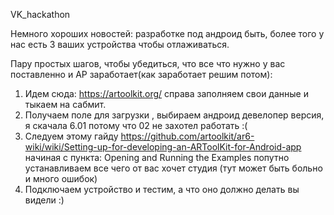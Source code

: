 VK_hackathon

Немного хороших новостей: разработке под андроид быть, более того у нас есть 3 ваших устройства чтобы отлаживаться. 

Пару простых шагов, чтобы убедиться, что все что нужно у вас поставленно и АР заработает(как заработает решим потом):
1. Идем сюда: https://artoolkit.org/ справа заполняем свои данные и тыкаем на сабмит.
2. Получаем поле для загрузки , выбираем андроид девелопер версия, я скачала 6.01 потому что 02 не захотел работать :(
3. Следуем этому гайду https://github.com/artoolkit/ar6-wiki/wiki/Setting-up-for-developing-an-ARToolKit-for-Android-app начиная с пункта: Opening and Running the Examples
попутно устанавливаем все чего от вас хочет студия (тут может быть больно и много ошибок)
4. Подключаем устройство и тестим, а что оно должно делать вы видели :)
